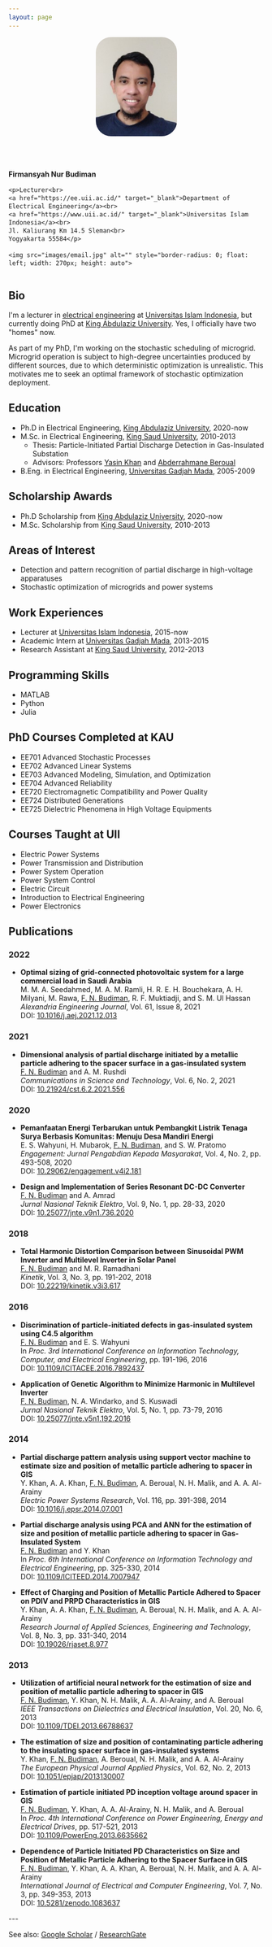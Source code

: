 ```yaml
---
layout: page
---
```


<!--default layout: default-->

<style>
img {
  border-radius: 30px;
  display: block;
  margin-left: auto;
  margin-right: auto;
  margin-bottom: 35px;
}
</style>

<!--
<img src="images/me.jpg" alt="" style="padding-left: 5px; padding-bottom: 5px; padding-top: 5px; padding-right: 5px">

Hi! I'm Firmansyah. I'm a lecturer in <a href="https://ee.uii.ac.id/" target="_blank">electrical engineering</a> at <a href="https://www.uii.ac.id/" target="_blank">Universitas Islam Indonesia</a>, but currently doing PhD at <a href="https://www.kau.edu.sa/home_ENGLISH.aspx" target="_blank">King Abdulaziz University</a>. Yes, I officially have two "homes" now.

As part of my PhD, I'm working on the stochastic scheduling of microgrid. Microgrid operation is subject to high-degree uncertainties produced by different sources, due to which deterministic optimization is unrealistic. This motivates me to seek an optimal framework of stochastic optimization deployment.

For any correspondence, feel free to <a href="mailto:firmansyah.nur@uii.ac.id" target="_blank">email me</a>.
-->

<div class="row">
  <div class="column left">
    <img src="images/me.jpg" alt="" style="width: 160px; height: auto">
    &nbsp;
  </div>
  <div class="column right">
    <p><b>Firmansyah Nur Budiman</b></p>

    <p>Lecturer<br>
    <a href="https://ee.uii.ac.id/" target="_blank">Department of Electrical Engineering</a><br>
    <a href="https://www.uii.ac.id/" target="_blank">Universitas Islam Indonesia</a><br>
    Jl. Kaliurang Km 14.5 Sleman<br>
    Yogyakarta 55584</p>

    <img src="images/email.jpg" alt="" style="border-radius: 0; float: left; width: 270px; height: auto">
  </div>
</div>

## Bio

I'm a lecturer in <a href="https://ee.uii.ac.id/" target="_blank">electrical engineering</a> at <a href="https://www.uii.ac.id/" target="_blank">Universitas Islam Indonesia</a>, but currently doing PhD at <a href="https://www.kau.edu.sa/home_ENGLISH.aspx" target="_blank">King Abdulaziz University</a>. Yes, I officially have two "homes" now.

As part of my PhD, I'm working on the stochastic scheduling of microgrid. Microgrid operation is subject to high-degree uncertainties produced by different sources, due to which deterministic optimization is unrealistic. This motivates me to seek an optimal framework of stochastic optimization deployment.

## Education
* Ph.D in Electrical Engineering, <a href="https://www.kau.edu.sa/home_ENGLISH.aspx">King Abdulaziz University</a>, 2020-now
* M.Sc. in Electrical Engineering, <a href="https://ksu.edu.sa/en/">King Saud University</a>, 2010-2013
  * Thesis: Particle-Initiated Partial Discharge Detection in Gas-Insulated Substation
  * Advisors: Professors <a href="https://www.researchgate.net/profile/Yasin-Khan-5">Yasin Khan</a> and <a href="https://www.ec-lyon.fr/en/contacts/abderrahmane-beroual">Abderrahmane Beroual</a>
* B.Eng. in Electrical Engineering, <a href="https://ugm.ac.id/">Universitas Gadjah Mada</a>, 2005-2009

## Scholarship Awards
* Ph.D Scholarship from <a href="https://www.kau.edu.sa/home_ENGLISH.aspx">King Abdulaziz University</a>, 2020-now
* M.Sc. Scholarship from <a href="https://ksu.edu.sa/en/">King Saud University</a>, 2010-2013

## Areas of Interest
* Detection and pattern recognition of partial discharge in high-voltage apparatuses
* Stochastic optimization of microgrids and power systems

## Work Experiences
* Lecturer at <a href="https://www.uii.ac.id/">Universitas Islam Indonesia</a>, 2015-now
* Academic Intern at <a href="https://ugm.ac.id/">Universitas Gadjah Mada</a>, 2013-2015
* Research Assistant at <a href="https://ksu.edu.sa/en/">King Saud University</a>, 2012-2013
  
## Programming Skills
* MATLAB
* Python
* Julia

## PhD Courses Completed at KAU
* EE701 Advanced Stochastic Processes
* EE702 Advanced Linear Systems
* EE703 Advanced Modeling, Simulation, and Optimization
* EE704 Advanced Reliability
* EE720 Electromagnetic Compatibility and Power Quality
* EE724 Distributed Generations
* EE725 Dielectric Phenomena in High Voltage Equipments

## Courses Taught at UII
* Electric Power Systems
* Power Transmission and Distribution
* Power System Operation
* Power System Control
* Electric Circuit
* Introduction to Electrical Engineering
* Power Electronics

## Publications

### 2022

* **Optimal sizing of grid-connected photovoltaic system for a large commercial load in Saudi Arabia**  
    M. M. A. Seedahmed, M. A. M. Ramli, H. R. E. H. Bouchekara, A. H. Milyani, M. Rawa, <u>F. N. Budiman</u>, R. F. Muktiadji, and S. M. Ul Hassan  
    *Alexandria Engineering Journal*, Vol. 61, Issue 8, 2021  
    DOI: <a href="https://doi.org/10.1016/j.aej.2021.12.013" target="_blank">10.1016/j.aej.2021.12.013</a>

### 2021
* **Dimensional analysis of partial discharge initiated by a metallic particle adhering to the spacer surface in a gas-insulated system**  
    <u>F. N. Budiman</u> and A. M. Rushdi  
    *Communications in Science and Technology*, Vol. 6, No. 2, 2021  
    DOI: <a href="https://doi.org/10.21924/cst.6.2.2021.556" target="_blank">10.21924/cst.6.2.2021.556</a>

### 2020
* **Pemanfaatan Energi Terbarukan untuk Pembangkit Listrik Tenaga Surya Berbasis Komunitas: Menuju Desa Mandiri Energi**  
    E. S. Wahyuni, H. Mubarok, <u>F. N. Budiman</u>, and S. W. Pratomo  
    *Engagement: Jurnal Pengabdian Kepada Masyarakat*, Vol. 4, No. 2, pp. 493-508, 2020  
    DOI: <a href="https://doi.org/10.29062/engagement.v4i2.181" target="_blank">10.29062/engagement.v4i2.181</a>

* **Design and Implementation of Series Resonant DC-DC Converter**  
    <u>F. N. Budiman</u> and A. Amrad  
    *Jurnal Nasional Teknik Elektro*, Vol. 9, No. 1, pp. 28-33, 2020  
    DOI: <a href="https://doi.org/10.25077/jnte.v9n1.736.2020" target="_blank">10.25077/jnte.v9n1.736.2020</a>

### 2018
* **Total Harmonic Distortion Comparison between Sinusoidal PWM Inverter and Multilevel Inverter in Solar Panel**  
    <u>F. N. Budiman</u> and M. R. Ramadhani  
    *Kinetik*, Vol. 3, No. 3, pp. 191-202, 2018  
    DOI: <a href="https://doi.org/10.22219/kinetik.v3i3.617" target="_blank">10.22219/kinetik.v3i3.617</a>

### 2016
* **Discrimination of particle-initiated defects in gas-insulated system using C4.5 algorithm**  
    <u>F. N. Budiman</u> and E. S. Wahyuni  
    In *Proc. 3rd International Conference on Information Technology, Computer, and Electrical Engineering*, pp. 191-196, 2016  
    DOI: <a href="https://doi.org/10.1109/ICITACEE.2016.7892437" target="_blank">10.1109/ICITACEE.2016.7892437</a>

* **Application of Genetic Algorithm to Minimize Harmonic in Multilevel Inverter**  
    <u>F. N. Budiman</u>, N. A. Windarko, and S. Kuswadi  
    *Jurnal Nasional Teknik Elektro*, Vol. 5, No. 1, pp. 73-79, 2016  
    DOI: <a href="https://doi.org/10.25077/jnte.v5n1.192.2016" target="_blank">10.25077/jnte.v5n1.192.2016</a>

### 2014
* **Partial discharge pattern analysis using support vector machine to estimate size and position of metallic particle adhering to spacer in GIS**  
    Y. Khan, A. A. Khan, <u>F. N. Budiman</u>, A. Beroual, N. H. Malik, and A. A. Al-Arainy  
    *Electric Power Systems Research*, Vol. 116, pp. 391-398, 2014  
    DOI: <a href="https://doi.org/10.1016/j.epsr.2014.07.001" target="_blank">10.1016/j.epsr.2014.07.001</a>

* **Partial discharge analysis using PCA and ANN for the estimation of size and position of metallic particle adhering to spacer in Gas-Insulated System**  
    <u>F. N. Budiman</u> and Y. Khan  
    In *Proc. 6th International Conference on Information Technology and Electrical Engineering*, pp. 325-330, 2014  
    DOI: <a href="https://doi.org/10.1109/ICITEED.2014.7007947" target="_blank">10.1109/ICITEED.2014.7007947</a>

* **Effect of Charging and Position of Metallic Particle Adhered to Spacer on PDIV and PRPD Characteristics in GIS**  
    Y. Khan, A. A. Khan, <u>F. N. Budiman</u>, A. Beroual, N. H. Malik, and A. A. Al-Arainy  
    *Research Journal of Applied Sciences, Engineering and Technology*, Vol. 8, No. 3, pp. 331-340, 2014  
    DOI: <a href="https://doi.org/10.19026/rjaset.8.977" target="_blank">10.19026/rjaset.8.977</a>

### 2013
* **Utilization of artificial neural network for the estimation of size and position of metallic particle adhering to spacer in GIS**  
    <u>F. N. Budiman</u>, Y. Khan, N. H. Malik, A. A. Al-Arainy, and A. Beroual  
    *IEEE Transactions on Dielectrics and Electrical Insulation*, Vol. 20, No. 6, 2013  
    DOI: <a href="https://doi.org/10.1109/TDEI.2013.6678863" target="_blank">10.1109/TDEI.2013.66788637</a>

* **The estimation of size and position of contaminating particle adhering to the insulating spacer surface in gas-insulated systems**  
    Y. Khan, <u>F. N. Budiman</u>, A. Beroual, N. H. Malik, and A. A. Al-Arainy  
    *The European Physical Journal Applied Physics*, Vol. 62, No. 2, 2013  
    DOI: <a href="https://doi.org/10.1051/epjap/2013130007" target="_blank">10.1051/epjap/2013130007</a>

* **Estimation of particle initiated PD inception voltage around spacer in GIS**  
    <u>F. N. Budiman</u>, Y. Khan, A. A. Al-Arainy, N. H. Malik, and A. Beroual  
    In *Proc. 4th International Conference on Power Engineering, Energy and Electrical Drives*, pp. 517-521, 2013  
    DOI: <a href="https://doi.org/10.1109/PowerEng.2013.6635662" target="_blank">10.1109/PowerEng.2013.6635662</a>

* **Dependence of Particle Initiated PD Characteristics on Size and Position of Metallic Particle Adhering to the Spacer Surface in GIS**  
    <u>F. N. Budiman</u>, Y. Khan, A. A. Khan, A. Beroual, N. H. Malik, and A. A. Al-Arainy  
    *International Journal of Electrical and Computer Engineering*, Vol. 7, No. 3, pp. 349-353, 2013  
    DOI: <a href="https://doi.org/10.5281/zenodo.1083637" target="_blank">10.5281/zenodo.1083637</a>

<p>---</p>

See also: <a href="https://scholar.google.com/citations?user=0nmKrPAAAAAJ&hl=en" target="_blank">Google Scholar</a> / <a href="https://www.researchgate.net/profile/Firmansyah-Nur-Budiman" target="_blank">ResearchGate</a>